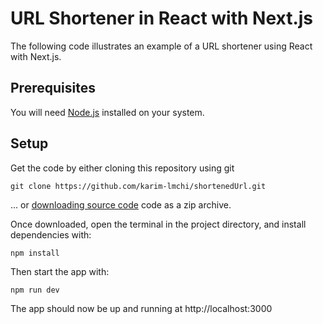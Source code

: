 # URL Shortener in React with Next.js

The following code illustrates an example of a URL shortener using React with Next.js.

## Prerequisites

You will need [Node.js](https://nodejs.org) installed on your system.

## Setup

Get the code by either cloning this repository using git

```
git clone https://github.com/karim-lmchi/shortenedUrl.git
```

... or [downloading source code](https://github.com/karim-lmchi/shortenedUrl/archive/refs/heads/main.zip) code as a zip archive.

Once downloaded, open the terminal in the project directory, and install dependencies with:

```
npm install
```

Then start the app with:

```
npm run dev
```

The app should now be up and running at http://localhost:3000
